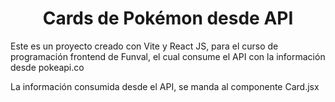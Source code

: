 <h1 align="center"> Cards de Pokémon desde API </h1>

Este es un proyecto creado con Vite y React JS, para el curso de programación frontend de Funval, el cual consume el API con la información desde pokeapi.co 

La información consumida desde el API, se manda al componente Card.jsx 

